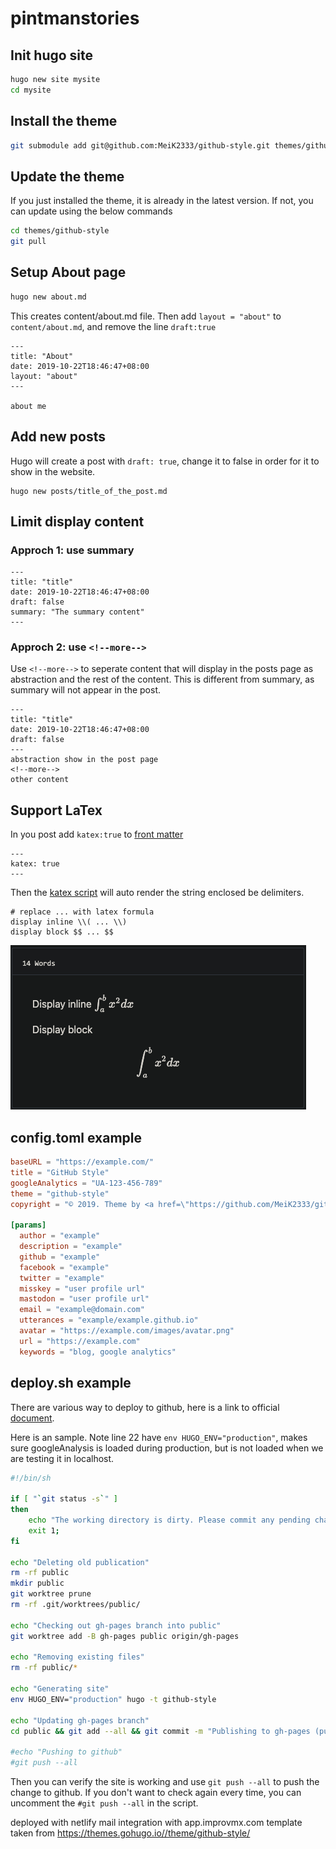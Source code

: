 # pintmanstories

## Init hugo site

```bash
hugo new site mysite
cd mysite
```

## Install the theme

```bash
git submodule add git@github.com:MeiK2333/github-style.git themes/github-style
```

## Update the theme
If you just installed the theme, it is already in the latest version. If not, you can update using the below commands
```bash
cd themes/github-style
git pull
```

## Setup About page

```bash
hugo new about.md
```

This creates content/about.md file. Then add `layout = "about"` to `content/about.md`, and remove the line `draft:true`

```
---
title: "About"
date: 2019-10-22T18:46:47+08:00
layout: "about"
---

about me
```

## Add new posts
Hugo will create a post with `draft: true`, change it to false in order for it to show in the website. 
```
hugo new posts/title_of_the_post.md
```

## Limit display content

### Approch 1: use summary
```
---
title: "title"
date: 2019-10-22T18:46:47+08:00
draft: false
summary: "The summary content"
---
```

### Approch 2: use `<!--more-->`
Use `<!--more-->` to seperate content that will display in the posts page as abstraction and the rest of the content. This is different from summary, as summary will not appear in the post.
```
---
title: "title"
date: 2019-10-22T18:46:47+08:00
draft: false
---
abstraction show in the post page
<!--more-->
other content
```

## Support LaTex
In you post add `katex:true` to [front matter](https://gohugo.io/content-management/front-matter/)
```
---
katex: true
---
```
Then the [katex script](https://katex.org/docs/autorender.html) will auto render the string enclosed be delimiters. 
```
# replace ... with latex formula
display inline \\( ... \\)
display block $$ ... $$
```
![latex example](images/latex_example.png)

## config.toml example

```toml
baseURL = "https://example.com/"
title = "GitHub Style"
googleAnalytics = "UA-123-456-789"
theme = "github-style"
copyright = "© 2019. Theme by <a href=\"https://github.com/MeiK2333/github-style\"><span>github-style</span></a>"

[params]
  author = "example"
  description = "example"
  github = "example"
  facebook = "example"
  twitter = "example"
  misskey = "user profile url"
  mastodon = "user profile url"
  email = "example@domain.com"
  utterances = "example/example.github.io"
  avatar = "https://example.com/images/avatar.png"
  url = "https://example.com"
  keywords = "blog, google analytics"
```

## deploy.sh example
There are various way to deploy to github, here is a link to official [document](https://gohugo.io/hosting-and-deployment/hosting-on-github/). 

Here is an sample. Note line 22 have `env HUGO_ENV="production"`, makes sure googleAnalysis is loaded during production, but is not loaded when we are testing it in localhost.

```bash
#!/bin/sh

if [ "`git status -s`" ]
then
    echo "The working directory is dirty. Please commit any pending changes."
    exit 1;
fi

echo "Deleting old publication"
rm -rf public
mkdir public
git worktree prune
rm -rf .git/worktrees/public/

echo "Checking out gh-pages branch into public"
git worktree add -B gh-pages public origin/gh-pages

echo "Removing existing files"
rm -rf public/*

echo "Generating site"
env HUGO_ENV="production" hugo -t github-style

echo "Updating gh-pages branch"
cd public && git add --all && git commit -m "Publishing to gh-pages (publish.sh)"

#echo "Pushing to github"
#git push --all
```
Then you can verify the site is working and use `git push --all` to push the change to github. If you don't want to check again every time, you can uncomment the `#git push --all` in the script.

deployed with netlify
mail integration with app.improvmx.com
template taken from https://themes.gohugo.io//theme/github-style/